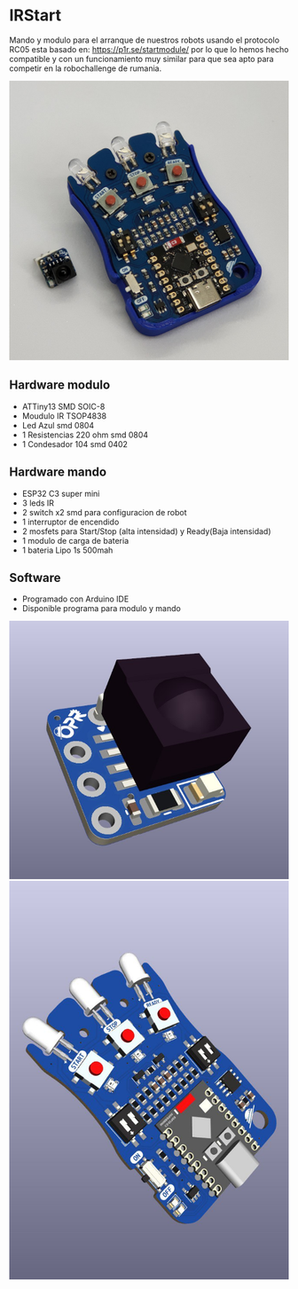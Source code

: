 # IRStart
Mando y modulo para el arranque de nuestros robots usando el protocolo RC05 esta basado en: https://p1r.se/startmodule/ por lo que lo hemos hecho compatible y con un funcionamiento muy similar para que sea apto para competir en la robochallenge de rumania.

![IRStart](images/6034850580901511935.jpg "Diseño modulo")
## Hardware modulo
- ATTiny13 SMD SOIC-8
- Moudulo IR TSOP4838
- Led Azul smd 0804
- 1 Resistencias 220 ohm  smd 0804
- 1 Condesador 104 smd 0402
## Hardware mando
- ESP32 C3 super mini
- 3 leds IR
- 2 switch x2 smd para configuracion de robot
- 1 interruptor de encendido
- 2 mosfets para Start/Stop (alta intensidad) y Ready(Baja intensidad)
- 1 modulo de carga de bateria
- 1 bateria Lipo 1s 500mah

## Software
- Programado con Arduino IDE
- Disponible programa para modulo y mando

![IRStart - Encendido](images/5944921237102902480.jpg)
![IRStart - Encendido](images/5944921237102902425.jpg)
